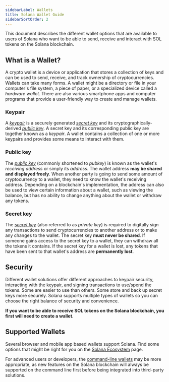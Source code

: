 ```yaml
---
sidebarLabel: Wallets
title: Solana Wallet Guide
sidebarSortOrder: 2
---
```


This document describes the different wallet options that are available to users
of Solana who want to be able to send, receive and interact with SOL tokens on
the Solana blockchain.

## What is a Wallet?

A crypto wallet is a device or application that stores a collection of keys and
can be used to send, receive, and track ownership of cryptocurrencies. Wallets
can take many forms. A wallet might be a directory or file in your computer's
file system, a piece of paper, or a specialized device called a _hardware
wallet_. There are also various smartphone apps and computer programs that
provide a user-friendly way to create and manage wallets.

### Keypair

A [_keypair_](/docs/terminology.md#keypair) is a securely generated
[_secret key_](#secret-key) and its cryptographically-derived
[_public key_](#public-key). A secret key and its corresponding public key are
together known as a _keypair_. A wallet contains a collection of one or more
keypairs and provides some means to interact with them.

### Public key

The [_public key_](/docs/terminology.md#public-key-pubkey) (commonly shortened
to _pubkey_) is known as the wallet's _receiving address_ or simply its
_address_. The wallet address **may be shared and displayed freely**. When
another party is going to send some amount of cryptocurrency to a wallet, they
need to know the wallet's receiving address. Depending on a blockchain's
implementation, the address can also be used to view certain information about a
wallet, such as viewing the balance, but has no ability to change anything about
the wallet or withdraw any tokens.

### Secret key

The [_secret key_](/docs/terminology.md#private-key) (also referred to as
_private key_) is required to digitally sign any transactions to send
cryptocurrencies to another address or to make any changes to the wallet. The
secret key **must never be shared**. If someone gains access to the secret key
to a wallet, they can withdraw all the tokens it contains. If the secret key for
a wallet is lost, any tokens that have been sent to that wallet's address are
**permanently lost**.

## Security

Different wallet solutions offer different approaches to keypair security,
interacting with the keypair, and signing transactions to use/spend the tokens.
Some are easier to use than others. Some store and back up secret keys more
securely. Solana supports multiple types of wallets so you can choose the right
balance of security and convenience.

**If you want to be able to receive SOL tokens on the Solana blockchain, you
first will need to create a wallet.**

## Supported Wallets

Several browser and mobile app based wallets support Solana. Find some options
that might be right for you on the
[Solana Ecosystem](https://solana.com/ecosystem/explore?categories=wallet) page.

For advanced users or developers, the
[command-line wallets](https://docs.solanalabs.com/cli/wallets) may be more
appropriate, as new features on the Solana blockchain will always be supported
on the command line first before being integrated into third-party solutions.
